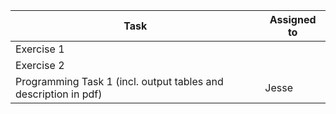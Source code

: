 | Task                                                                     | Assigned to |
|--------------------------------------------------------------------------|-------------|
| Exercise 1                                                               |             |
| Exercise 2                                                               |             |
| Programming Task 1 (incl. output tables and description in pdf)          |      Jesse  | 
